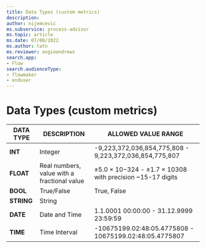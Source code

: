 ```yaml
---
title: Data Types (custom metrics)
description:
author: nijemcevic
ms.subservice: process-advisor
ms.topic: article
ms.date: 07/08/2022
ms.author: tatn
ms.reviewer: angieandrews
search.app:
- Flow
search.audienceType:
- flowmaker
- enduser
---
```


# Data Types (custom metrics)

| DATA TYPE | DESCRIPTION | ALLOWED VALUE RANGE |
| - | - | - |
| **INT** | Integer | -9,223,372,036,854,775,808 - 9,223,372,036,854,775,807 |
| **FLOAT** | Real numbers, value with a fractional value | ±5.0 × 10−324 - ±1.7 × 10308 with precision ~15-17 digits |
| **BOOL** | True/False | True, False |
| **STRING** | String |  |
| **DATE** | Date and Time | 1.1.0001 00:00:00 - 31.12.9999 23:59:59 |
| **TIME** | Time Interval | -10675199.02:48:05.4775808 - 10675199.02:48:05.4775807 |




